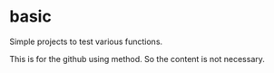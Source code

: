 # basic
Simple projects to test various functions.

This is for the github using method.
So the content is not necessary.
